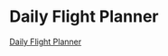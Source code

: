 # Daily Flight Planner

[Daily Flight Planner](https://daily-flight-planner-3bcd72540a25.herokuapp.com/)


